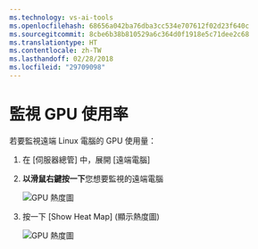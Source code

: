 ```yaml
---
ms.technology: vs-ai-tools
ms.openlocfilehash: 68656a042ba76dba3cc534e707612f02d23f640c
ms.sourcegitcommit: 8cbe6b38b810529a6c364d0f1918e5c71dee2c68
ms.translationtype: HT
ms.contentlocale: zh-TW
ms.lasthandoff: 02/28/2018
ms.locfileid: "29709098"
---
```

# <a name="monitoring-gpu-utilization"></a>監視 GPU 使用率
若要監視遠端 Linux 電腦的 GPU 使用量：

1. 在 [伺服器總管] 中，展開 [遠端電腦]
2. **以滑鼠右鍵按一下**您想要監視的遠端電腦

    ![GPU 熱度圖](media\monitor-gpu\gpu-heatmap-0.png)

2. 按一下 [Show Heat Map] (顯示熱度圖)

    ![GPU 熱度圖](media\monitor-gpu\heatmap.png)
